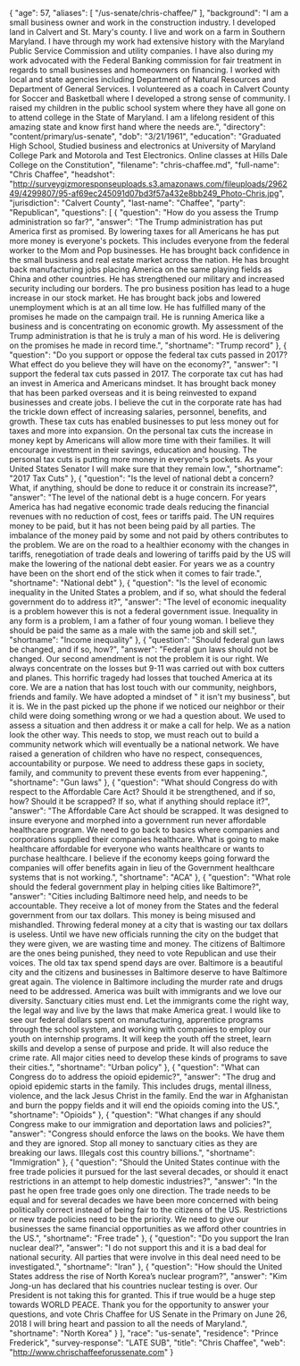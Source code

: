 {
  "age": 57,
  "aliases": [
    "/us-senate/chris-chaffee/"
  ],
  "background": "I am a small business owner and work in the construction industry.  I developed land in Calvert and St. Mary's county.  I live and work on a farm in Southern Maryland.  I have through my work had extensive history with the Maryland Public Service Commission and utility companies.  I have also during my work advocated  with the Federal  Banking commission for fair treatment in regards to small businesses and homeowners on financing. I worked with local and state agencies including Department of Natural Resources and Department of General Services.  I volunteered as a coach in Calvert County for Soccer and Basketball where I developed a strong sense of  community.  I raised my children in the public school system where they have all gone on to attend college in the State of Maryland.  I am a lifelong resident of this amazing state and know first hand where the needs are.",
  "directory": "content/primary/us-senate",
  "dob": "3/21/1961",
  "education": "Graduated High School, Studied business and electronics at University of Maryland College Park and Motorola and Test Electronics. Online classes at Hills Dale College on the  Constitution",
  "filename": "chris-chaffee.md",
  "full-name": "Chris Chaffee",
  "headshot": "http://surveygizmoresponseuploads.s3.amazonaws.com/fileuploads/296249/4299807/95-af69ec245091d07bd3f57a432e8bb249_Photo-Chris.jpg",
  "jurisdiction": "Calvert County",
  "last-name": "Chaffee",
  "party": "Republican",
  "questions": [
    {
      "question": "How do you assess the Trump administration so far?",
      "answer": "The Trump administration has put America first as promised.  By lowering taxes for all Americans he has put more money is everyone's pockets.  This includes everyone from the federal worker to the Mom and Pop businesses. He has brought back confidence in the small business and real estate market across the nation.   He has brought back manufacturing jobs placing America on the same playing fields as China and other countries. He has  strengthened our military and increased security including our borders.  The pro business position has lead to a huge increase in our stock market.  He has brought back jobs and lowered unemployment which is at an all time low.  He has fulfilled many of the promises he made on the campaign trail.  He is running America like a business and is concentrating on economic growth.  My assessment of the Trump administration is that he is truly a man of his word.  He is delivering on the promises he made in record time.",
      "shortname": "Trump record"
    },
    {
      "question": "Do you support or oppose the federal tax cuts passed in 2017? What effect do you believe they will have on the economy?",
      "answer": "I support the federal tax cuts passed in 2017.  The corporate tax cut has had an invest in America and Americans mindset.  It has brought back money that has been parked  overseas and it is being reinvested to expand businesses and create jobs.  I believe the cut in the corporate rate has had the trickle down effect of increasing salaries, personnel, benefits, and growth.  These tax cuts has enabled businesses to put less money out for taxes and more into expansion.  On the personal tax cuts the increase in money kept by Americans will allow more time with their families.  It will encourage investment in their savings, education and housing.  The personal tax cuts is putting more money in everyone's pockets.  As your United States Senator I will make sure that they remain low.",
      "shortname": "2017 Tax Cuts"
    },
    {
      "question": "Is the level of national debt a concern? What, if anything, should be done to reduce it or constrain its increase?",
      "answer": "The level of the national debt is a huge concern.  For years America has had negative economic trade deals reducing the financial revenues with no reduction of cost, fees or tariffs paid.  The UN requires money to be paid, but it has not been being paid by all parties.  The imbalance of the money paid by some and not paid by others contributes to the problem.  We are on the road to a healthier economy with the changes in tariffs, renegotiation of trade deals and lowering of tariffs paid by the US will make the lowering of  the national debt easier.  For years we as a country have been on the short end of the stick when it comes to fair trade.",
      "shortname": "National debt"
    },
    {
      "question": "Is the level of economic inequality in the United States a problem, and if so, what should the federal government do to address it?",
      "answer": "The level of economic inequality is a problem however this is not a federal government issue.  Inequality in any form is a problem, I am a father of four young woman.  I believe they should be paid the same as a male with the same job and skill set.",
      "shortname": "Income inequality"
    },
    {
      "question": "Should federal gun laws be changed, and if so, how?",
      "answer": "Federal gun laws should not be changed.  Our second amendment is not the problem it is our right. We always concentrate on the losses but 9-11 was carried out with box cutters and planes.  This horrific tragedy had losses that touched America at its core.  We are a nation that has lost touch with our community, neighbors, friends and family.  We have adopted a mindset of \" it isn't my business\", but it is.   We in the past picked up the phone if we noticed our neighbor or their child were doing something wrong or we had a question about.  We used to assess a situation and then address it or make a call for help.  We as a nation look the other way.  This needs to stop, we must reach out to build a community network which will eventually be a national network.  We have raised a generation of children who have no respect, consequences, accountability or purpose.  We need to address these gaps in society, family, and community to prevent these events from ever happening.",
      "shortname": "Gun laws"
    },
    {
      "question": "What should Congress do with respect to the Affordable Care Act? Should it be strengthened, and if so, how? Should it be scrapped? If so, what if anything should replace it?",
      "answer": "The Affordable Care Act should be scrapped.  It was designed to insure everyone and morphed into a government run never affordable healthcare program.  We need to go back to basics where companies and corporations supplied their companies healthcare.  What is going to make healthcare affordable for everyone who wants healthcare or wants to purchase healthcare.   I believe if the economy keeps going forward the companies will offer benefits again in lieu of the Government healthcare systems that is not working.",
      "shortname": "ACA"
    },
    {
      "question": "What role should the federal government play in helping cities like Baltimore?",
      "answer": "Cities including  Baltimore need help, and needs to be accountable.  They receive a lot of money from the States and the federal government from our tax dollars.  This money is being misused and mishandled. Throwing federal money at a city that is wasting our tax dollars is useless.  Until we have new officials running the city on the budget that they were given, we are wasting time and money.  The citizens of Baltimore are the ones being punished,  they need to vote Republican and use their voices. The old tax tax spend spend days are over.  Baltimore is a beautiful city and the citizens and businesses in Baltimore deserve to have Baltimore great again. The violence in Baltimore including the murder rate and drugs need to be addressed.  America was built with immigrants and we love our diversity.  Sanctuary cities must end.  Let the immigrants come the right way, the legal way and live by the laws that make America great.  I would like to see our federal dollars spent on manufacturing, apprentice programs through the school system,  and working with companies to employ our youth on internship programs.  It will keep the youth off the street, learn skills and develop a sense of purpose and pride.  It will also reduce the crime rate. All major cities need to develop these kinds of programs to save their cities.",
      "shortname": "Urban policy"
    },
    {
      "question": "What can Congress do to address the opioid epidemic?",
      "answer": "The drug and opioid epidemic starts in the family.   This includes drugs, mental illness, violence, and the lack Jesus Christ in the family.   End the war in Afghanistan and burn the poppy fields and it will end the opioids coming into the US.",
      "shortname": "Opioids"
    },
    {
      "question": "What changes if any should Congress make to our immigration and deportation laws and policies?",
      "answer": "Congress should enforce the laws on the books.  We have them and they are ignored.  Stop all money to sanctuary cities as they are breaking our laws.  Illegals cost this country billions.",
      "shortname": "Immigration"
    },
    {
      "question": "Should the United States continue with the free trade policies it pursued for the last several decades, or should it enact restrictions in an attempt to help domestic industries?",
      "answer": "In the past he open free trade goes only one direction.  The trade needs to be equal and for several decades we have been more concerned with being politically correct instead of being fair to the citizens of the US. Restrictions or new trade policies need to be the priority.  We need to give our businesses the same financial opportunities as we afford other countries in the US.",
      "shortname": "Free trade"
    },
    {
      "question": "Do you support the Iran nuclear deal?",
      "answer": "I do not support this and it is a bad deal for national security. All parties that  were involve in this deal need  need to be investigated.",
      "shortname": "Iran"
    },
    {
      "question": "How should the United States address the rise of North Korea’s nuclear program?",
      "answer": "Kim Jong-un has declared that his countries  nuclear testing is over.  Our President is not taking this  for granted.   This if true would be a huge step towards WORLD PEACE. Thank you for the opportunity to answer your questions, and vote Chris Chaffee for US Senate in the  Primary  on June 26, 2018    I will bring heart and passion to all the needs of Maryland.",
      "shortname": "North Korea"
    }
  ],
  "race": "us-senate",
  "residence": "Prince Frederick",
  "survey-response": "LATE SUB",
  "title": "Chris Chaffee",
  "web": "http://www.chrischaffeeforussenate.com"
}
